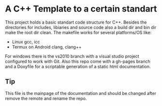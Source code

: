 # A C++ Template to a certain standart

This project holds a basic standart code structure for C++. 
Besides the directories for includes, libiaries and source code also a build dir and bin dir make the root dir clean. 
The makefile works for several platforms/OS like:

 - Linux gcc, icc
 - Termux on Android clang, clang++
 
For windows there is the vs2010 branch with a visual studio project configured to work with Git. 
Also this repo come with a gh-pages branch and a Doxyfile for a scriptable generation of a static html documentation. 

## Tip
This file is the mainpage of the documentation and should be changed after remove the remote and rename the repo. 